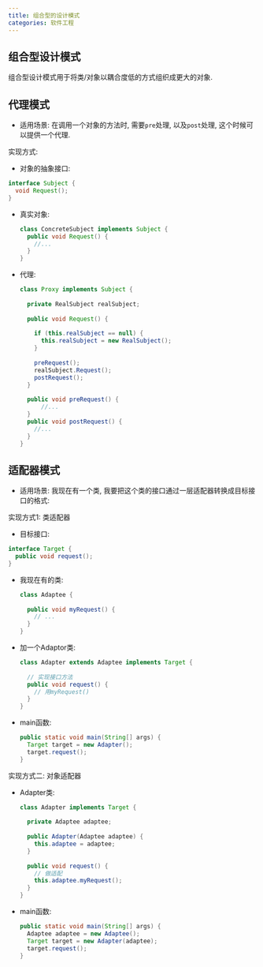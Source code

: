 ```yaml
---
title: 组合型的设计模式
categories: 软件工程
---
```




## 组合型设计模式

组合型设计模式用于将类/对象以耦合度低的方式组织成更大的对象.



## 代理模式

* 适用场景: 在调用一个对象的方法时, 需要`pre`处理, 以及`post`处理, 这个时候可以提供一个代理.

实现方式:

* 对象的抽象接口:

```java
interface Subject {
  void Request();
}
```

* 真实对象:

  ```java
  class ConcreteSubject implements Subject {
    public void Request() {
      //...
    }
  }
  ```

* 代理:

  ```java
  class Proxy implements Subject {
    
    private RealSubject realSubject;
    
    public void Request() {
      
      if (this.realSubject == null) {
        this.realSubject = new RealSubject();  
      }
      
      preRequest();
      realSubject.Request();
      postRequest();
    }
    
    public void preRequest() {
    	//...  
    }
    public void postRequest() {
      //...
    }
  }
  ```

  

## 适配器模式

* 适用场景: 我现在有一个类, 我要把这个类的接口通过一层适配器转换成目标接口的格式:

实现方式1: 类适配器 

* 目标接口:

```java
interface Target {
  public void request();
}
```

* 我现在有的类:

  ```java
  class Adaptee {
    
    public void myRequest() {
      // ...
    }
  }
  ```

* 加一个Adaptor类:

  ```java
  class Adapter extends Adaptee implements Target {
    
    // 实现接口方法
    public void request() {
      // 用myRequest()
    }
  }
  ```

* main函数:

  ```java
  public static void main(String[] args) {
    Target target = new Adapter();
    target.request();
  }
  ```



实现方式二: 对象适配器

* Adapter类:

  ```java
  class Adapter implements Target {
    
    private Adaptee adaptee;
    
    public Adapter(Adaptee adaptee) {
      this.adaptee = adaptee;
    }
    
    public void request() {
      // 做适配
      this.adaptee.myRequest();
    }
  }
  ```

* main函数:

  ```java
  public static void main(String[] args) {
    Adaptee adaptee = new Adaptee();
    Target target = new Adapter(adaptee);
    target.request();
  }
  ```

